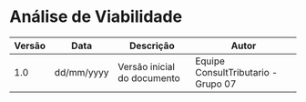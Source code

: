 # Análise de Viabilidade

| Versão | Data       | Descrição                         | Autor                               |
|------- |----------- | --------------------------------- | ----------------------------------- |
| 1.0    | dd/mm/yyyy | Versão inicial do documento       | Equipe ConsultTributario - Grupo 07 |

